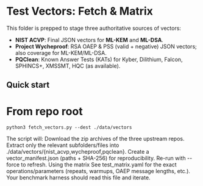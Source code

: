 # Test Vectors: Fetch & Matrix

This folder is prepped to stage three authoritative sources of vectors:
- **NIST ACVP**: Final JSON vectors for **ML-KEM** and **ML-DSA**.
- **Project Wycheproof**: RSA OAEP & PSS (valid + negative) JSON vectors; also coverage for ML-KEM/ML-DSA.
- **PQClean**: Known Answer Tests (KATs) for Kyber, Dilithium, Falcon, SPHINCS+, XMSSMT, HQC (as available).

## Quick start

# From repo root
```
python3 fetch_vectors.py --dest ./data/vectors
```
The script will:
Download the zip archives of the three upstream repos.
Extract only the relevant subfolders/files into ./data/vectors/{nist_acvp,wycheproof,pqclean}.
Create a vector_manifest.json (paths + SHA-256) for reproducibility.
Re-run with --force to refresh.
Using the matrix
See test_matrix.yaml for the exact operations/parameters (repeats, warmups, OAEP message lengths, etc.).
Your benchmark harness should read this file and iterate.

